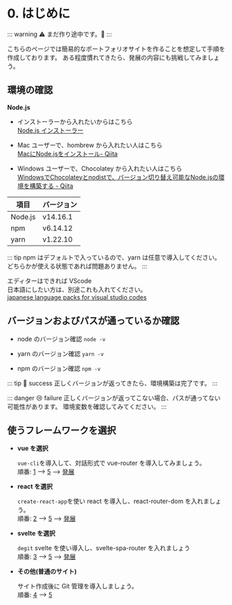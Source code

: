 # 0. はじめに

::: warning
  :warning:	まだ作り途中です。:construction:
:::


こちらのページでは簡易的なポートフォリオサイトを作ることを想定して手順を作成しております。
ある程度慣れてきたら、発展の内容にも挑戦してみましょう。

## 環境の確認
**Node.js**
- インストーラーから入れたいからはこちら<br>
  [Node.js インストーラー](https://nodejs.org/ja/)

- Mac ユーザーで、hombrew から入れたい人はこちら<br>
  [ MacにNode.jsをインストール- Qiita](https://qiita.com/kyosuke5_20/items/c5f68fc9d89b84c0df09)

- Windows ユーザーで、Chocolatey から入れたい人はこちら<br>
  [WindowsでChocolateyとnodistで、バージョン切り替え可能なNode.jsの環境を構築する - Qiita](https://qiita.com/masatomix/items/bcb0e7c64013e61af4d4)

| 項目    | バージョン |
| ------- | ---------- |
| Node.js | v14.16.1   |
| npm     | v6.14.12   |
| yarn    | v1.22.10   |

::: tip
 npm はデフォルトで入っているので、yarn は任意で導入してください。どちらかが使える状態であれば問題ありません。
:::


エディターはできれば VScode<br>
日本語にしたい方は、別途これも入れてください。<br>
[japanese language packs for visual studio codes](https://marketplace.visualstudio.com/items?itemName=MS-CEINTL.vscode-language-pack-ja)

## バージョンおよびパスが通っているか確認
- node のバージョン確認
 `node -v`

- yarn のバージョン確認
 `yarn -v`

- npm のバージョン確認
  `npm -v`

::: tip 🎉 success
 正しくバージョンが返ってきたら、環境構築は完了です。
:::

::: danger 😢 failure
 正しくバージョンが返ってこない場合、パスが通ってない可能性があります。
 環境変数を確認してみてください。
:::


## 使うフレームワークを選択
- **vue を選択**
  
  `vue-cli`を導入して、対話形式で vue-router を導入してみましょう。<br>
  順番: [1](../1_vue/) --> [5](../5_githubpages/) --> [発展](../6_ex/)



- **react を選択** 
  
   `create-react-app`を使い react を導入し、react-router-dom を入れましょう。<br>
   順番: [2](../2_react/) --> [5](../5_githubpages/) --> [発展](../6_ex/)


- **svelte を選択**
  
  `degit` svelte を使い導入し、svelte-spa-router を入れましょう<br>
  順番: [3](../3_svelte/) --> [5](../5_githubpages/) --> [発展](../6_ex/)


- **その他(普通のサイト)**
  
  サイト作成後に Git 管理を導入しましょう。<br>
  順番: [4](../4_other/) --> [5](../5_githubpages/)
